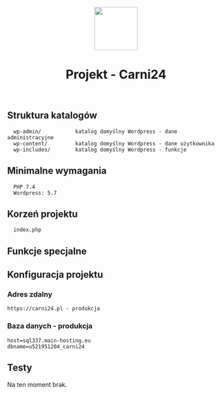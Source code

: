 <p align="center">
    <a href="https://k3e.pl" target="_blank">
        <img src="http://box.k3e.pl/images/icons/k3e/100x100.png" height="100px">
    </a>
    <h1 align="center">Projekt - Carni24</h1>
    <br>
</p>


Struktura katalogów
-------------------
      wp-admin/           katalog domyślny Wordpress - dane administracyjne
      wp-content/         katalog domyślny Wordpress - dane użytkownika
      wp-includes/        katalog domyślny Wordpress - funkcje

Minimalne wymagania
------------
      PHP 7.4
      Wordpress: 5.7

Korzeń projektu
------------     
      index.php

Funkcje specjalne
------------
      

Konfiguracja projektu
-------------

### Adres zdalny
```
https://carni24.pl - produkcja
```

### Baza danych - produkcja
```
host=sql337.main-hosting.eu
dbname=u521951204_carni24
```

Testy
-------
Na ten moment brak.
